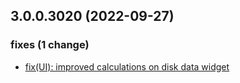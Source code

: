 ## 3.0.0.3020 (2022-09-27)

### fixes (1 change)

- [fix(UI): improved calculations on disk data widget](QuickBox/development/v3-development@96b34756261e20030985bfce057a986b40fde958)
